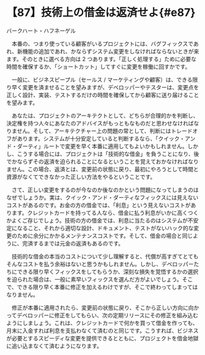 # 【87】技術上の借金は返済せよ{#e87}

<div class="author">バークハート・ハフネーゲル</div>

　本番の、つまり使っている顧客がいるプロジェクトには、バグフィックスであれ、新機能の追加であれ、かならずシステム変更をしなければならないときが来ます。そのときに選べる方向は 2 つあります。「正しく処理する」ために必要な時間を確保するか、「ショートカット」してすぐに変更を稼働に回すかです。

　一般に、ビジネスピープル（セールス / マーケティングや顧客）は、できる限り早く変更を済ませることを望みますが、デベロッパーやテスターは、変更点を正しく設計、実装、テストするだけの時間を確保してから顧客に送り届けることを望みます。

　あなたは、プロジェクトのアーキテクトとして、どちらが合理的かを判断し、決定権を持つ人々にあなたのアドバイスがもっともなものだと思わせなければなりません。そして、アーキテクチャー上の問題の常として、判断にはトレードオフがあります。システムが十分安定していると判断するなら、「クイック・アンド・ダーティ」ルートで変更を早く本番に適用してもよいかもしれません。しかし、こうする場合には、プロジェクトは「技術的な借金」を負うことになり、後でかならずその返済を迫られることになるということを覚えておかなければなりません。この場合、返済とは、変更前の状態に戻り、最初にやろうとして時間と資源がなくてできなかった正しい方法をやるということです。

　さて、正しい変更をするのが今なのか後なのかという問題になってしまうのはなぜでしょうか。実は、クイック・アンド・ダーティなフィックスには見えないコストがあるのです。お金の方の借金では、「利息」という見えないコストがあります。クレジットカードを持ってる人なら、借金に払う利息がいかに高くつくかよくご存じでしょう。技術の方の借金では、利息に当たるのはシステムが不安定になること、それから適切な設計、ドキュメント、テストがないハック的な変更のために余分にかかるメンテナンスコストです。そして、借金の場合と同じように、完済するまでは元金の返済もあるのです。

　技術的な借金の本当のコストについて少し理解すると、代償が高すぎてとてもそんなコストを払う余裕はないと思うかもしれません。しかし、デベロッパーたちにできる限り早くフィックスをしてもらうか、深刻な損失を覚悟するかの選択を迫られた場合は、一般に素早いフィックスを選んだ方がよいでしょう。そこで、できる限り早く本番に修正を加えるわけですが、そこで終わってしまってはなりません。

　修正が本番に適用されたら、変更前の状態に戻り、そこから正しい方向に向かってデベロッパーに修正をしてもらい、次の定期リリースにその修正を組み込むようにしましょう。これは、クレジットカードで何かを買って借金を作っても、月末に入金すれば利息を支払わなくて済むのと同じです。こうすれば、ビジネスが必要とするスピーディな変更を提供できるとともに、プロジェクトを借金地獄に追い込まなくて済むようになります。
